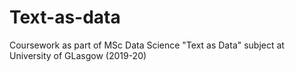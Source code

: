 # Text-as-data
Coursework as part of MSc Data Science "Text as Data" subject at University of GLasgow (2019-20)
